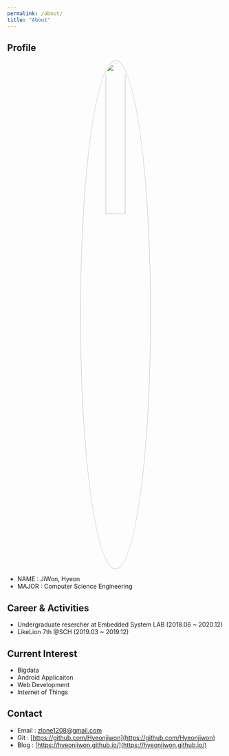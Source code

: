```yaml
---
permalink: /about/
title: "About"
--- 
```


## Profile
<center><img src="/assets/img/me.jpg" width="30%" height="30%" style="
border: 1px solid #cab6de;
border-radius: 50%;
padding: 5px;
-moz-border-radius: 50%;
-khtml-border-radius: 50%;
-webkit-border-radius: 50%;
"></center>


* NAME : JiWon, Hyeon
* MAJOR : Computer Science Engineering

## Career & Activities
 - Undergraduate resercher at Embedded System LAB (2018.06 ~ 2020.12)
 - LikeLion 7th @SCH (2019.03 ~ 2019.12)

## Current Interest
 * Bigdata
 * Android Applicaiton 
 * Web Development
 * Internet of Things

## Contact
 * Email : zlone1208@gmail.com
 * Git : [https://github.com/Hyeonjiwon](https://github.com/Hyeonjiwon)
 * Blog : [https://hyeonjiwon.github.io/](https://hyeonjiwon.github.io/)
